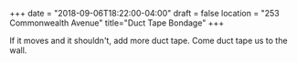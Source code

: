 +++
date = "2018-09-06T18:22:00-04:00"
draft = false
location = "253 Commonwealth Avenue"
title="Duct Tape Bondage"
+++

If it moves and it shouldn't, add more duct tape. Come duct tape us to the wall.
